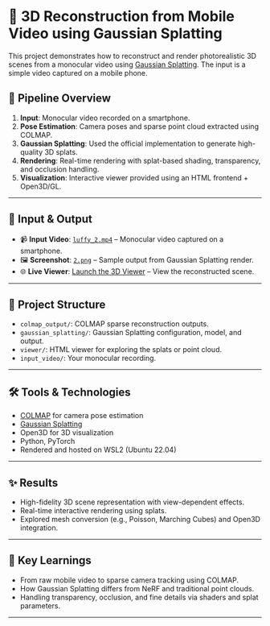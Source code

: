# 📸 3D Reconstruction from Mobile Video using Gaussian Splatting

This project demonstrates how to reconstruct and render photorealistic 3D scenes from a monocular video using [Gaussian Splatting](https://github.com/graphdeco-inria/gaussian-splatting). The input is a simple video captured on a mobile phone.

## 🔧 Pipeline Overview

1. **Input**: Monocular video recorded on a smartphone.
2. **Pose Estimation**: Camera poses and sparse point cloud extracted using COLMAP.
3. **Gaussian Splatting**: Used the official implementation to generate high-quality 3D splats.
4. **Rendering**: Real-time rendering with splat-based shading, transparency, and occlusion handling.
5. **Visualization**: Interactive viewer provided using an HTML frontend + Open3D/GL.

---

## 🎥 Input & Output

- 📹 **Input Video**: [`luffy_2.mp4`](./luffy_2.mp4) – Monocular video captured on a smartphone.
- 🖼️ **Screenshot**: [`2.png`](./2.png) – Sample output from Gaussian Splatting render.
- 🌐 **Live Viewer**: [Launch the 3D Viewer](./luffy.html) – View the reconstructed scene.
---

## 📂 Project Structure

- `colmap_output/`: COLMAP sparse reconstruction outputs.
- `gaussian_splatting/`: Gaussian Splatting configuration, model, and output.
- `viewer/`: HTML viewer for exploring the splats or point cloud.
- `input_video/`: Your monocular recording.

---

## 🛠️ Tools & Technologies

- [COLMAP](https://colmap.github.io/) for camera pose estimation
- [Gaussian Splatting](https://github.com/graphdeco-inria/gaussian-splatting)
- Open3D for 3D visualization
- Python, PyTorch
- Rendered and hosted on WSL2 (Ubuntu 22.04)

---

## ✨ Results

- High-fidelity 3D scene representation with view-dependent effects.
- Real-time interactive rendering using splats.
- Explored mesh conversion (e.g., Poisson, Marching Cubes) and Open3D integration.

---

## 🧠 Key Learnings

- From raw mobile video to sparse camera tracking using COLMAP.
- How Gaussian Splatting differs from NeRF and traditional point clouds.
- Handling transparency, occlusion, and fine details via shaders and splat parameters.

---


